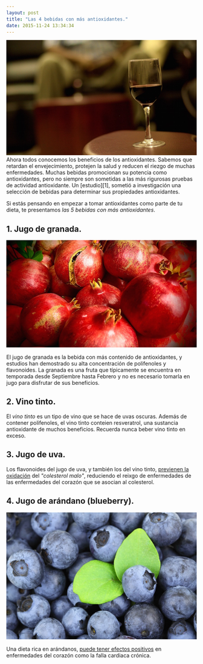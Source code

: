 ```yaml
---
layout: post
title: "Las 4 bebidas con más antioxidantes."
date: 2015-11-24 13:34:34
---
```

<img src="/blog/images/wine.jpg" class="fit image">
Ahora todos conocemos los beneficios de los antioxidantes. Sabemos que retardan el envejecimiento,
protejen la salud y reducen el riezgo de muchas enfermedades. Muchas bebidas promocionan
su potencia como antioxidantes, pero no siempre son sometidas a las más rigurosas pruebas
de actividad antioxidante. Un [estudio][1], sometió a investigación una selección de
bebidas para determinar sus propiedades antioxidantes.

Si estás pensando en empezar a tomar antioxidantes como parte de tu dieta, te presentamos
*las 5 bebidas con más antioxidantes*.

## 1. Jugo de granada.
<img src="/blog/images/granada.jpg" class="fit image">

El jugo de granada es la bebida con más contenido de antioxidantes, y estudios han
demostrado su alta concentración de polifenoles y flavonoides.
La granada es una fruta que típicamente se encuentra en temporada desde Septiembre hasta
Febrero y no es necesario tomarla en jugo para disfrutar de sus beneficios.

## 2. Vino tinto.
El *vino tinto* es un tipo de vino que se hace de uvas oscuras. Además de contener
polifenoles, el vino tinto conteien resveratrol, una sustancia antioxidante de muchos
beneficios. Recuerda nunca beber vino tinto en exceso.

## 3. Jugo de uva.
Los flavonoides del jugo de uva, y también los del vino tinto, [previenen la oxidación][2] del 
*"colesterol malo"*, reduciendo el reixgo de enfermedades de las enfermedades del corazón
que se asocian al colesterol.


## 4. Jugo de arándano (blueberry).
<img src="/blog/images/blueberry.jpg" class="fit image">

Una dieta rica en arándanos, [puede tener efectos positivos][3] en enfermedades del
corazón como la falla cardiaca crónica.




<!-- Links -->
[1]: http://pubs.acs.org/doi/abs/10.1021/
[2]: http://circ.ahajournals.org/content/100/10/1050.short
[3]: http://journals.plos.org/plosone/article?id=10.1371/journal.pone.0007975
